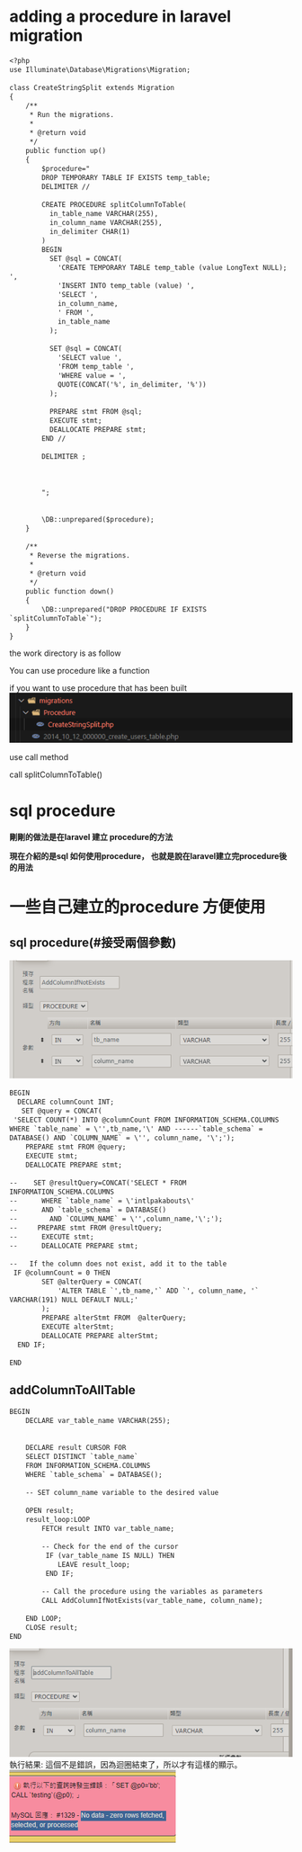 # adding a procedure in laravel migration

```
<?php
use Illuminate\Database\Migrations\Migration;

class CreateStringSplit extends Migration
{
    /**
     * Run the migrations.
     *
     * @return void
     */
    public function up()
    {
        $procedure="
        DROP TEMPORARY TABLE IF EXISTS temp_table;
        DELIMITER //
      
        CREATE PROCEDURE splitColumnToTable(
          in_table_name VARCHAR(255),
          in_column_name VARCHAR(255),
          in_delimiter CHAR(1)
        )
        BEGIN
          SET @sql = CONCAT(
            'CREATE TEMPORARY TABLE temp_table (value LongText NULL); ',
            'INSERT INTO temp_table (value) ',
            'SELECT ',
            in_column_name,
            ' FROM ',
            in_table_name
          );
          
          SET @sql = CONCAT(
            'SELECT value ',
            'FROM temp_table ',
            'WHERE value = ',
            QUOTE(CONCAT('%', in_delimiter, '%'))
          );
          
          PREPARE stmt FROM @sql;
          EXECUTE stmt;
          DEALLOCATE PREPARE stmt;
        END //
        
        DELIMITER ;
        

     
        ";

  
        \DB::unprepared($procedure);
    }
  
    /**
     * Reverse the migrations.
     *
     * @return void
     */
    public function down()
    {
        \DB::unprepared("DROP PROCEDURE IF EXISTS `splitColumnToTable`");
    }
}

```
the work directory is as follow 

You can use procedure like a function

if you want to use procedure that has been built
![Alt text](image.png)

use call method

call splitColumnToTable()


# sql procedure

 **剛剛的做法是在laravel 建立 procedure的方法**

 **現在介紹的是sql 如何使用procedure， 也就是說在laravel建立完procedure後 的用法**




# 一些自己建立的procedure 方便使用

## sql procedure(**#接受兩個參數**)
![Alt text](image-1.png)
```
BEGIN
  DECLARE columnCount INT;
   SET @query = CONCAT(
 'SELECT COUNT(*) INTO @columnCount FROM INFORMATION_SCHEMA.COLUMNS WHERE `table_name` = \'',tb_name,'\' AND ------`table_schema` = DATABASE() AND `COLUMN_NAME` = \'', column_name, '\';');
    PREPARE stmt FROM @query;
    EXECUTE stmt;
    DEALLOCATE PREPARE stmt;

--    SET @resultQuery=CONCAT('SELECT * FROM INFORMATION_SCHEMA.COLUMNS
--     	WHERE `table_name` = \'intlpakabouts\'
--      AND `table_schema` = DATABASE()
--        AND `COLUMN_NAME` = \'',column_name,'\';');
--     PREPARE stmt FROM @resultQuery;
--      EXECUTE stmt;
--      DEALLOCATE PREPARE stmt;

--   If the column does not exist, add it to the table
 IF @columnCount = 0 THEN
        SET @alterQuery = CONCAT(
            'ALTER TABLE `',tb_name,'` ADD `', column_name, '` VARCHAR(191) NULL DEFAULT NULL;'
        );
        PREPARE alterStmt FROM  @alterQuery;
        EXECUTE alterStmt;
        DEALLOCATE PREPARE alterStmt;
  END IF;

END
```
## addColumnToAllTable
```
BEGIN
    DECLARE var_table_name VARCHAR(255);


    DECLARE result CURSOR FOR
    SELECT DISTINCT `table_name`
    FROM INFORMATION_SCHEMA.COLUMNS
    WHERE `table_schema` = DATABASE();

    -- SET column_name variable to the desired value

    OPEN result;
    result_loop:LOOP
        FETCH result INTO var_table_name;

        -- Check for the end of the cursor
         IF (var_table_name IS NULL) THEN
            LEAVE result_loop;
         END IF;

        -- Call the procedure using the variables as parameters
        CALL AddColumnIfNotExists(var_table_name, column_name);

    END LOOP;
    CLOSE result;
END
```
![Alt text](image-3.png)
執行結果:
這個不是錯誤，因為迴圈結束了，所以才有這樣的顯示。
![Alt text](image-2.png)


